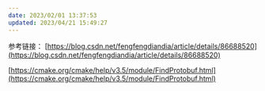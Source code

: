 ```yaml
---
date: 2023/02/01 13:37:53
updated: 2023/04/21 15:49:27
---
```


参考链接：
[https://blog.csdn.net/fengfengdiandia/article/details/86688520](https://blog.csdn.net/fengfengdiandia/article/details/86688520)

[https://cmake.org/cmake/help/v3.5/module/FindProtobuf.html](https://cmake.org/cmake/help/v3.5/module/FindProtobuf.html)
